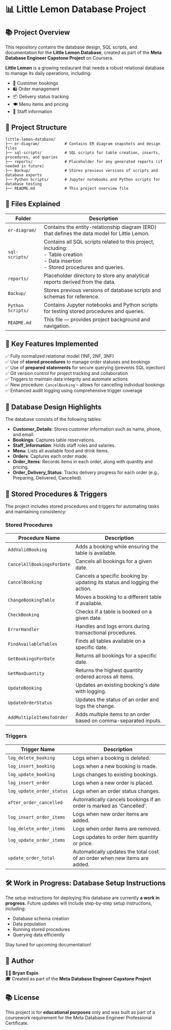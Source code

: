 # 📊 Little Lemon Database Project

## 📚 Project Overview
This repository contains the database design, SQL scripts, and documentation for the **Little Lemon Database**, created as part of the **Meta Database Engineer Capstone Project** on Coursera.

**Little Lemon** is a growing restaurant that needs a robust relational database to manage its daily operations, including:
- 📅 Customer bookings
- 🛍️ Order management
- 📦 Delivery status tracking
- 🍽️ Menu items and pricing
- 💼 Staff information

## 🏰 Project Structure
```
little-lemon-database/
├── er-diagram/           # Contains ER diagram snapshots and design files
├── sql-scripts/          # SQL scripts for table creation, inserts, procedures, and queries
├── reports/              # Placeholder for any generated reports (if needed in future)
├── Backup/               # Stores previous versions of scripts and database exports
├── Python Scripts/       # Jupyter notebooks and Python scripts for database testing
├── README.md             # This project overview file
```

## 📂 Files Explained
| Folder | Description |
|---|---|
| `er-diagram/` | Contains the entity-relationship diagram (ERD) that defines the data model for Little Lemon. |
| `sql-scripts/` | Contains all SQL scripts related to this project, including:<br> - Table creation <br> - Data insertion <br> - Stored procedures and queries. |
| `reports/` | Placeholder directory to store any analytical reports derived from the data. |
| `Backup/` | Stores previous versions of database scripts and schemas for reference. |
| `Python Scripts/` | Contains Jupyter notebooks and Python scripts for testing stored procedures and queries. |
| `README.md` | This file — provides project background and navigation. |

## 🌟 Key Features Implemented
✅ Fully normalized relational model (1NF, 2NF, 3NF)  
✅ Use of **stored procedures** to manage order statuses and bookings  
✅ Use of **prepared statements** for secure querying (prevents SQL injection)  
✅ Git version control for project tracking and collaboration  
✅ Triggers to maintain data integrity and automate actions  
✅ New procedure: `CancelBooking` – allows for cancelling individual bookings  
✅ Enhanced audit logging using comprehensive trigger coverage  

## 📘 Database Design Highlights
The database consists of the following tables:
- **Customer_Details**: Stores customer information such as name, phone, and email.
- **Bookings**: Captures table reservations.
- **Staff_Information**: Holds staff roles and salaries.
- **Menu**: Lists all available food and drink items.
- **Orders**: Captures each order made.
- **Order_Items**: Records items in each order, along with quantity and pricing.
- **Order_Delivery_Status**: Tracks delivery progress for each order (e.g., Preparing, Delivered, Cancelled).

## 🔄 Stored Procedures & Triggers
The project includes stored procedures and triggers for automating tasks and maintaining consistency:

### **Stored Procedures**
| Procedure Name            | Description |
|--------------------------|-------------|
| `AddValidBooking`         | Adds a booking while ensuring the table is available. |
| `CancelAllBookingsForDate` | Cancels all bookings for a given date. |
| `CancelBooking`           | Cancels a specific booking by updating its status and logging the action. |
| `ChangeBookingTable`      | Moves a booking to a different table if available. |
| `CheckBooking`            | Checks if a table is booked on a given date. |
| `ErrorHandler`            | Handles and logs errors during transactional procedures. |
| `FindAvailableTables`     | Finds all tables available on a specific date. |
| `GetBookingsForDate`      | Returns all bookings for a specific date. |
| `GetMaxQuantity`          | Returns the highest quantity ordered across all items. |
| `UpdateBooking`           | Updates an existing booking's date with logging. |
| `UpdateOrderStatus`       | Updates the status of an order and logs the change. |
| `AddMultipleItemsToOrder` | Adds multiple items to an order based on comma-separated inputs. |

### **Triggers**
| Trigger Name              | Description |
|--------------------------|-------------|
| `log_delete_booking`      | Logs when a booking is deleted. |
| `log_insert_booking`      | Logs when a new booking is made. |
| `log_update_booking`      | Logs changes to existing bookings. |
| `log_insert_order`        | Logs when a new order is placed. |
| `log_update_order_status` | Logs when an order status changes. |
| `after_order_cancelled`   | Automatically cancels bookings if an order is marked as 'Cancelled'. |
| `log_insert_order_items`  | Logs when new order items are added. |
| `log_delete_order_items`  | Logs when order items are removed. |
| `log_update_order_items`  | Logs updates to order item quantity or price. |
| `update_order_total`      | Automatically updates the total cost of an order when new items are added. |

## 🛠️ Work in Progress: Database Setup Instructions
The setup instructions for deploying this database are currently **a work in progress**. Future updates will include step-by-step setup instructions, including:
- Database schema creation
- Data population
- Running stored procedures
- Querying data efficiently

Stay tuned for upcoming documentation!

## 👤 Author
👨‍💻 **Bryan Espin**  
🎓 Created as part of the **Meta Database Engineer Capstone Project**

## 📚 License
This project is for **educational purposes** only and was built as part of a coursework requirement for the Meta Database Engineer Professional Certificate.


